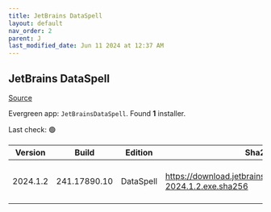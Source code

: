 ```yaml
---
title: JetBrains DataSpell
layout: default
nav_order: 2
parent: J
last_modified_date: Jun 11 2024 at 12:37 AM
---
```


## JetBrains DataSpell

[Source](https://www.jetbrains.com/dataspell)

Evergreen app: `JetBrainsDataSpell`. Found **1** installer.

Last check: 🟢

| Version  | Build        | Edition   | Sha256                                                              | Date      | Size      | Type | URI                                                                                                                          |
| -------- | ------------ | --------- | ------------------------------------------------------------------- | --------- | --------- | ---- | ---------------------------------------------------------------------------------------------------------------------------- |
| 2024.1.2 | 241.17890.10 | DataSpell | https://download.jetbrains.com/python/dataspell-2024.1.2.exe.sha256 | 10/6/2024 | 816600320 | exe  | [https://download.jetbrains.com/python/dataspell-2024.1.2.exe](https://download.jetbrains.com/python/dataspell-2024.1.2.exe) |
